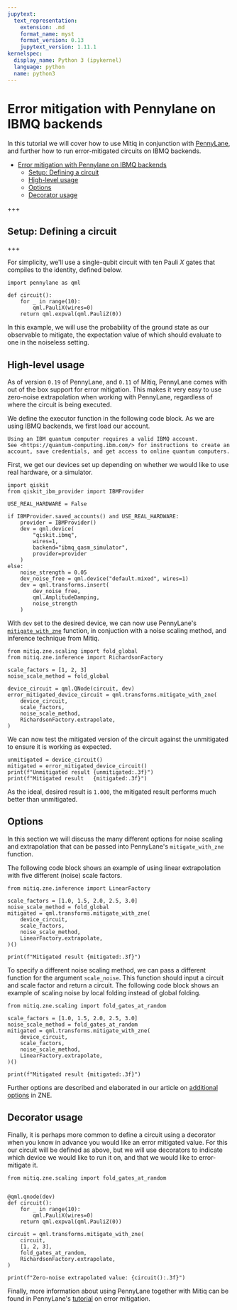 ```yaml
---
jupytext:
  text_representation:
    extension: .md
    format_name: myst
    format_version: 0.13
    jupytext_version: 1.11.1
kernelspec:
  display_name: Python 3 (ipykernel)
  language: python
  name: python3
---
```


# Error mitigation with Pennylane on IBMQ backends

In this tutorial we will cover how to use Mitiq in conjunction with [PennyLane](https://pennylane.ai/), and further how to run error-mitigated circuits on IBMQ backends.

- [Error mitigation with Pennylane on IBMQ backends](#error-mitigation-with-pennylane-on-ibmq-backends)
  - [Setup: Defining a circuit](#setup-defining-a-circuit)
  - [High-level usage](#high-level-usage)
  - [Options](#options)
  - [Decorator usage](#decorator-usage)

+++

## Setup: Defining a circuit

+++

For simplicity, we'll use a single-qubit circuit with ten Pauli $X$ gates that compiles to the identity, defined below.

```{code-cell} ipython3
import pennylane as qml

def circuit():
    for _ in range(10):
        qml.PauliX(wires=0)
    return qml.expval(qml.PauliZ(0))
```

In this example, we will use the probability of the ground state as our observable to mitigate, the expectation value of which should evaluate to one in the noiseless setting.

## High-level usage

As of version `0.19` of PennyLane, and `0.11` of Mitiq, PennyLane comes with out of the box support for error mitigation.
This makes it very easy to use zero-noise extrapolation when working with PennyLane, regardless of where the circuit is being executed.

We define the executor function in the following code block.
As we are using IBMQ backends, we first load our account.

```{note}
Using an IBM quantum computer requires a valid IBMQ account.
See <https://quantum-computing.ibm.com/> for instructions to create an account, save credentials, and get access to online quantum computers.
```

First, we get our devices set up depending on whether we would like to use real hardware, or a simulator.

```{code-cell} ipython3
import qiskit
from qiskit_ibm_provider import IBMProvider

USE_REAL_HARDWARE = False

if IBMProvider.saved_accounts() and USE_REAL_HARDWARE:
    provider = IBMProvider()
    dev = qml.device(
        "qiskit.ibmq",
        wires=1,
        backend="ibmq_qasm_simulator",
        provider=provider
    )
else:
    noise_strength = 0.05
    dev_noise_free = qml.device("default.mixed", wires=1)
    dev = qml.transforms.insert(
        dev_noise_free,
        qml.AmplitudeDamping,
        noise_strength
    )
```

With `dev` set to the desired device, we can now use PennyLane's [`mitigate_with_zne`](https://pennylane.readthedocs.io/en/stable/code/api/pennylane.transforms.mitigate_with_zne.html) function, in conjuction with a noise scaling method, and inference technique from Mitiq.

```{code-cell} ipython3
from mitiq.zne.scaling import fold_global
from mitiq.zne.inference import RichardsonFactory

scale_factors = [1, 2, 3]
noise_scale_method = fold_global

device_circuit = qml.QNode(circuit, dev)
error_mitigated_device_circuit = qml.transforms.mitigate_with_zne(
    device_circuit,
    scale_factors,
    noise_scale_method,
    RichardsonFactory.extrapolate,
)
```

We can now test the mitigated version of the circuit against the unmitigated to ensure it is working as expected.

```{code-cell} ipython3
unmitigated = device_circuit()
mitigated = error_mitigated_device_circuit()
print(f"Unmitigated result {unmitigated:.3f}")
print(f"Mitigated result   {mitigated:.3f}")
```

As the ideal, desired result is `1.000`, the mitigated result performs much better than unmitigated.

## Options

In this section we will discuss the many different options for noise scaling and extrapolation that can be passed into PennyLane's `mitigate_with_zne` function.

The following code block shows an example of using linear extrapolation with five different (noise) scale factors.

```{code-cell} ipython3
from mitiq.zne.inference import LinearFactory

scale_factors = [1.0, 1.5, 2.0, 2.5, 3.0]
noise_scale_method = fold_global
mitigated = qml.transforms.mitigate_with_zne(
    device_circuit,
    scale_factors,
    noise_scale_method,
    LinearFactory.extrapolate,
)()

print(f"Mitigated result {mitigated:.3f}")
```

To specify a different noise scaling method, we can pass a different function for the argument `scale_noise`.
This function should input a circuit and scale factor and return a circuit.
The following code block shows an example of scaling noise by local folding instead of global folding.

```{code-cell} ipython3
from mitiq.zne.scaling import fold_gates_at_random

scale_factors = [1.0, 1.5, 2.0, 2.5, 3.0]
noise_scale_method = fold_gates_at_random
mitigated = qml.transforms.mitigate_with_zne(
    device_circuit,
    scale_factors,
    noise_scale_method,
    LinearFactory.extrapolate,
)()

print(f"Mitigated result {mitigated:.3f}")
```

Further options are described and elaborated in our article on [additional options](../guide/zne-3-options.md) in ZNE.

## Decorator usage

Finally, it is perhaps more common to define a circuit using a decorator when you know in advance you would like an error mitigated value.
For this our circuit will be defined as above, but we will use decorators to indicate which device we would like to run it on, and that we would like to error-mitigate it.

```{code-cell} ipython3
from mitiq.zne.scaling import fold_gates_at_random


@qml.qnode(dev)
def circuit():
    for _ in range(10):
        qml.PauliX(wires=0)
    return qml.expval(qml.PauliZ(0))

circuit = qml.transforms.mitigate_with_zne(
    circuit,
    [1, 2, 3],
    fold_gates_at_random,
    RichardsonFactory.extrapolate,
)

print(f"Zero-noise extrapolated value: {circuit():.3f}")
```

Finally, more information about using PennyLane together with Mitiq can be found in PennyLane's [tutorial](https://pennylane.ai/qml/demos/tutorial_error_mitigation) on error mitigation.
